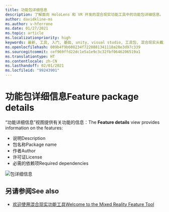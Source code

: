 ```yaml
---
title: 功能包详细信息
description: 了解面向 HoloLens 和 VR 开发的混合现实功能工具中的功能包详细信息。
author: davidkline-ms
ms.author: v-hferrone
ms.date: 01/27/2021
ms.topic: article
ms.localizationpriority: high
keywords: 最新, 工具, 入门, 基础, unity, visual studio, 工具包, 混合现实头戴显示设备, windows 混合现实头戴显示设备, 虚拟现实头戴显示设备, 安装, Windows, HoloLens, 仿真器, unreal, openxr
ms.openlocfilehash: 089b4f9b608234f7220881341118a28e3d97c339
ms.sourcegitcommit: cef969ffd22dc1e5a1e9c3c32fbf0646206519a1
ms.translationtype: HT
ms.contentlocale: zh-CN
ms.lasthandoff: 02/01/2021
ms.locfileid: "99243901"
---
```

# <a name="feature-package-details"></a><span data-ttu-id="0f56d-104">功能包详细信息</span><span class="sxs-lookup"><span data-stu-id="0f56d-104">Feature package details</span></span>

<span data-ttu-id="0f56d-105">“功能详细信息”视图提供有关功能的信息：</span><span class="sxs-lookup"><span data-stu-id="0f56d-105">The **Feature details** view provides information on the features:</span></span> 
* <span data-ttu-id="0f56d-106">说明</span><span class="sxs-lookup"><span data-stu-id="0f56d-106">Description</span></span>
* <span data-ttu-id="0f56d-107">包名称</span><span class="sxs-lookup"><span data-stu-id="0f56d-107">Package name</span></span>
* <span data-ttu-id="0f56d-108">作者</span><span class="sxs-lookup"><span data-stu-id="0f56d-108">Author</span></span> 
* <span data-ttu-id="0f56d-109">许可证</span><span class="sxs-lookup"><span data-stu-id="0f56d-109">License</span></span>
* <span data-ttu-id="0f56d-110">必需的依赖项</span><span class="sxs-lookup"><span data-stu-id="0f56d-110">Required dependencies</span></span>

![包详细信息](images/FeatureToolFeatureDetails.png)

## <a name="see-also"></a><span data-ttu-id="0f56d-112">另请参阅</span><span class="sxs-lookup"><span data-stu-id="0f56d-112">See also</span></span>

- [<span data-ttu-id="0f56d-113">欢迎使用混合现实功能工具</span><span class="sxs-lookup"><span data-stu-id="0f56d-113">Welcome to the Mixed Reality Feature Tool</span></span>](welcome-to-mr-feature-tool.md)
